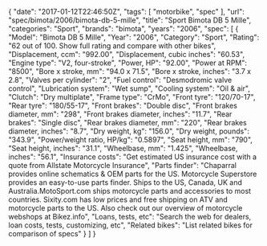 {
    "date": "2017-01-12T22:46:50Z",
    "tags": [
        "motorbike",
        "spec"
    ],
    "url": "spec\/bimota\/2006\/bimota-db-5-mille",
    "title": "Sport Bimota DB 5 Mille",
    "categories": "Sport",
    "brands": "bimota",
    "years": "2006",
    "spec": [
        {
            "Model": "Bimota DB 5 Mille",
            "Year": "2006",
            "Category": "Sport",
            "Rating": "62 out of 100. Show full rating and compare with other bikes",
            "Displacement, ccm": "992.00",
            "Displacement, cubic inches": "60.53",
            "Engine type": "V2, four-stroke",
            "Power, HP": "92.00",
            "Power at RPM": "8500",
            "Bore x stroke, mm": "94.0 x 71.5",
            "Bore x stroke, inches": "3.7 x 2.8",
            "Valves per cylinder": "2",
            "Fuel control": "Desmodromic valve control",
            "Lubrication system": "Wet sump",
            "Cooling system": "Oil & air",
            "Clutch": "Dry multiplate",
            "Frame type": "CrMo",
            "Front tyre": "120\/70-17",
            "Rear tyre": "180\/55-17",
            "Front brakes": "Double disc",
            "Front brakes diameter, mm": "298",
            "Front brakes diameter, inches": "11.7",
            "Rear brakes": "Single disc",
            "Rear brakes diameter, mm": "220",
            "Rear brakes diameter, inches": "8.7",
            "Dry weight, kg": "156.0",
            "Dry weight, pounds": "343.9",
            "Power\/weight ratio, HP\/kg": "0.5897",
            "Seat height, mm": "790",
            "Seat height, inches": "31.1",
            "Wheelbase, mm": "1.425",
            "Wheelbase, inches": "56.1",
            "Insurance costs": "Get estimated US insurance cost with a quote from Allstate Motorcycle Insurance",
            "Parts finder": "Chaparral provides online schematics & OEM parts for the US.   Motorcycle Superstore provides an easy-to-use parts finder. Ships to the US, Canada, UK and Australia.MotoSport.com ships motorcycle parts and accessories to most countries.    Sixity.com has low prices and free shipping on ATV and motorcycle parts to the US. Also check out our overview of motorcycle webshops at Bikez.info",
            "Loans, tests, etc": "Search the web for dealers, loan costs, tests, customizing, etc",
            "Related bikes": "List related bikes for comparison of specs"
        }
    ]
}